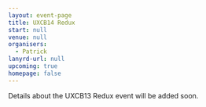 ```yaml
---
layout: event-page
title: UXCB14 Redux
start: null
venue: null
organisers: 
  - Patrick
lanyrd-url: null
upcoming: true
homepage: false
---
```


Details about the UXCB13 Redux event will be added soon.
